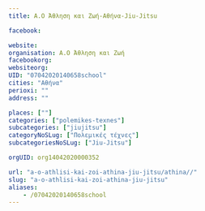 ```yaml
---
title: Α.Ο Άθληση και Ζωή-Αθήνα-Jiu-Jitsu

facebook:

website:
organisation: Α.Ο Άθληση και Ζωή
facebookorg:
websiteorg:
UID: "07042020140658school"
cities: "Αθήνα"
perioxi: ""
address: ""

places: [""]
categories: ["polemikes-texnes"]
subcategories: ["jiujitsu"]
categoryNoSLug: ["Πολεμικές τέχνες"]
subcategoriesNoSLug: ["Jiu-Jitsu"]

orgUID: org14042020000352

url: "a-o-athlisi-kai-zoi-athina-jiu-jitsu/athina//"
slug: "a-o-athlisi-kai-zoi-athina-jiu-jitsu"
aliases:
    - /07042020140658school
---
```





